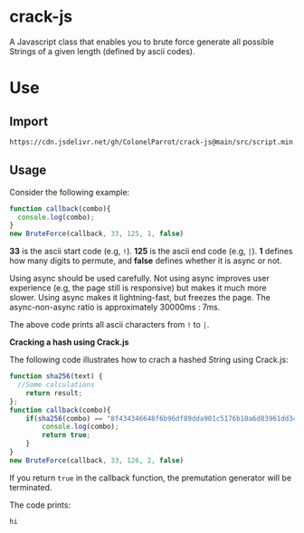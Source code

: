 # crack-js

A Javascript class that enables you to brute force generate all possible Strings of a given length (defined by ascii codes).

# Use

## Import

```html
https://cdn.jsdelivr.net/gh/ColonelParrot/crack-js@main/src/script.min.js
```

## Usage

Consider the following example:

```javascript
function callback(combo){
  console.log(combo);
}
new BruteForce(callback, 33, 125, 1, false)
```

**33** is the ascii start code (e.g, `!`). **125** is the ascii end code (e.g, `|`). **1** defines how many digits to permute, and **false** defines whether it is async or not.

Using async should be used carefully. Not using async improves user experience (e.g, the page still is responsive) but makes it much more slower. Using async makes it lightning-fast, but freezes the page. The async-non-async ratio is approximately 30000ms : 7ms.

The above code prints all ascii characters from `!` to `|`.

**Cracking a hash using Crack.js**

The following code illustrates how to crach a hashed String using Crack.js:

```javascript
function sha256(text) {
  //Some calculations
	return result;
};
function callback(combo){
	if(sha256(combo) == "8f434346648f6b96df89dda901c5176b10a6d83961dd3c1ac88b59b2dc327aa4"){//"hi" hashed
		console.log(combo);
		return true;
	}
}
new BruteForce(callback, 33, 126, 2, false)
```

If you return `true` in the callback function, the premutation generator will be terminated.

The code prints:

```
hi
```
